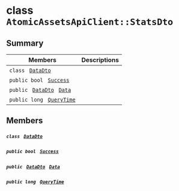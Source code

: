 # class `AtomicAssetsApiClient::StatsDto` 

## Summary

 Members                                | Descriptions                                
----------------------------------------|---------------------------------------------
`class ` [`DataDto`](AtomicAssetsApiClient--StatsDto--DataDto.md)        | 
`public bool ` [`Success`](#class_atomic_assets_api_client_1_1_stats_dto_1a506fb037fbb6bfe8f254c021a2c3cfac) | 
`public ` [`DataDto`](AtomicAssetsApiClient--StatsDto--DataDto.md)` ` [`Data`](#class_atomic_assets_api_client_1_1_stats_dto_1a65c0779654774581967081cf3136bd84) | 
`public long ` [`QueryTime`](#class_atomic_assets_api_client_1_1_stats_dto_1a6cc7a06930fbe1e28eb7eed2599015c9) | 

## Members

##### `class ` [`DataDto`](AtomicAssetsApiClient--StatsDto--DataDto.md) 

##### `public bool ` [`Success`](#class_atomic_assets_api_client_1_1_stats_dto_1a506fb037fbb6bfe8f254c021a2c3cfac) 

##### `public ` [`DataDto`](AtomicAssetsApiClient--StatsDto--DataDto.md)` ` [`Data`](#class_atomic_assets_api_client_1_1_stats_dto_1a65c0779654774581967081cf3136bd84) 

##### `public long ` [`QueryTime`](#class_atomic_assets_api_client_1_1_stats_dto_1a6cc7a06930fbe1e28eb7eed2599015c9) 

